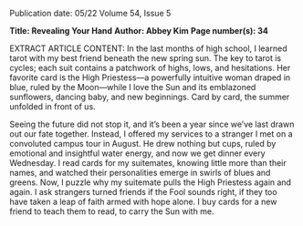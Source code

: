Publication date: 05/22
Volume 54, Issue 5

**Title: Revealing Your Hand**
**Author: Abbey Kim**
**Page number(s): 34**

EXTRACT ARTICLE CONTENT:
In the last months of high school, I learned tarot with my best 
friend beneath the new spring sun. The key to tarot is cycles; each 
suit contains a patchwork of highs, lows, and hesitations. Her 
favorite card is the High Priestess—a powerfully intuitive woman 
draped in blue, ruled by the Moon—while I love the Sun and its 
emblazoned sunflowers, dancing baby, and new beginnings. Card 
by card, the summer unfolded in front of us.


Seeing the future did not stop it, and it’s been a year since we’ve 
last drawn out our fate together. Instead, I offered my services to 
a stranger I met on a convoluted campus tour in August. He drew 
nothing but cups, ruled by emotional and insightful water energy, 
and now we get dinner every Wednesday. I read cards for my 
suitemates, knowing little more than their names, and watched 
their personalities emerge in swirls of blues and greens. Now, I 
puzzle why my suitemate pulls the High Priestess again and again. 
I ask strangers turned friends if the Fool sounds right, if they too 
have taken a leap of faith armed with hope alone. I buy cards for a 
new friend to teach them to read, to carry the Sun with me.